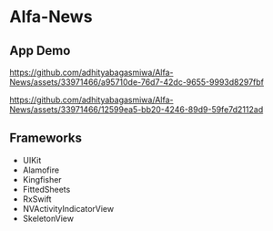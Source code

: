 # Alfa-News

## App Demo




https://github.com/adhityabagasmiwa/Alfa-News/assets/33971466/a95710de-76d7-42dc-9655-9993d8297fbf



https://github.com/adhityabagasmiwa/Alfa-News/assets/33971466/12599ea5-bb20-4246-89d9-59fe7d2112ad





## Frameworks

- UIKit
- Alamofire
- Kingfisher
- FittedSheets
- RxSwift
- NVActivityIndicatorView
- SkeletonView
